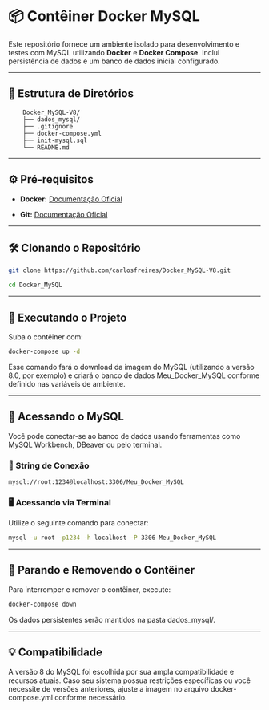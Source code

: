 
# 📦 Contêiner Docker MySQL

Este repositório fornece um ambiente isolado para desenvolvimento e testes com MySQL utilizando **Docker** e **Docker Compose**. Inclui persistência de dados e um banco de dados inicial configurado.

---

## 📁 Estrutura de Diretórios
```
    Docker_MySQL-V8/
    ├── dados_mysql/ 
    ├── .gitignore 
    ├── docker-compose.yml 
    ├── init-mysql.sql 
    └── README.md
```

---

## ⚙️ Pré-requisitos

- **Docker:** [Documentação Oficial](https://docs.docker.com/)

- **Git:** [Documentação Oficial](https://git-scm.com/)

---

## 🛠️ Clonando o Repositório

```bash
git clone https://github.com/carlosfreires/Docker_MySQL-V8.git
```
```bash
cd Docker_MySQL
```

---

## 🚀 Executando o Projeto

Suba o contêiner com:
```bash
docker-compose up -d
```
Esse comando fará o download da imagem do MySQL (utilizando a versão 8.0, por exemplo) e criará o banco de dados Meu_Docker_MySQL conforme definido nas variáveis de ambiente.

---

## 💾 Acessando o MySQL
Você pode conectar-se ao banco de dados usando ferramentas como MySQL Workbench, DBeaver ou pelo terminal.

### 📡 String de Conexão
```
mysql://root:1234@localhost:3306/Meu_Docker_MySQL
```

### 🖥️ Acessando via Terminal

Utilize o seguinte comando para conectar:
```bash
mysql -u root -p1234 -h localhost -P 3306 Meu_Docker_MySQL
```

---

## 🛑 Parando e Removendo o Contêiner

Para interromper e remover o contêiner, execute:
```bash
docker-compose down
```
Os dados persistentes serão mantidos na pasta dados_mysql/.

---

## 💡 Compatibilidade
A versão 8 do MySQL foi escolhida por sua ampla compatibilidade e recursos atuais. Caso seu sistema possua restrições específicas ou você necessite de versões anteriores, ajuste a imagem no arquivo docker-compose.yml conforme necessário.